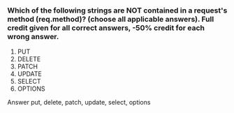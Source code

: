 ### Which of the following strings are NOT contained in a request's method (req.method)?  (choose all applicable answers). Full credit given for all correct answers, -50% credit for each wrong answer.

1. PUT
1. DELETE
1. PATCH
1. UPDATE
1. SELECT
1. OPTIONS


Answer
put, delete, patch, update, select, options
